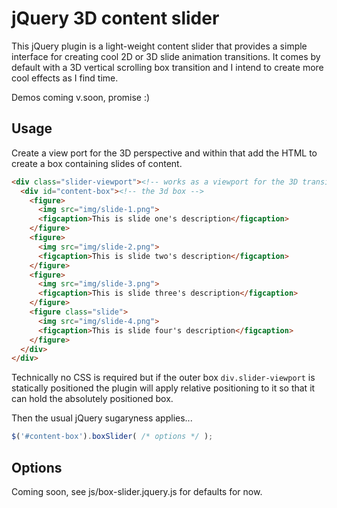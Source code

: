 jQuery 3D content slider
===

This jQuery plugin is a light-weight content slider that provides a simple
interface for creating cool 2D or 3D slide animation transitions. It comes by
default with a 3D vertical scrolling box transition and I intend to create
more cool effects as I find time.

Demos coming v.soon, promise :)

Usage
---

Create a view port for the 3D perspective and within that add the HTML to create
a box containing slides of content.

```html
<div class="slider-viewport"><!-- works as a viewport for the 3D transitions -->
  <div id="content-box"><!-- the 3d box -->
    <figure>
      <img src="img/slide-1.png">
      <figcaption>This is slide one's description</figcaption>
    </figure>
    <figure>
      <img src="img/slide-2.png">
      <figcaption>This is slide two's description</figcaption>
    </figure>
    <figure>
      <img src="img/slide-3.png">
      <figcaption>This is slide three's description</figcaption>
    </figure>
    <figure class="slide">
      <img src="img/slide-4.png">
      <figcaption>This is slide four's description</figcaption>
    </figure>
  </div>
</div>
```

Technically no CSS is required but if the outer box `div.slider-viewport` is
statically positioned the plugin will apply relative positioning to it so that
it can hold the absolutely positioned box.

Then the usual jQuery sugaryness applies...

```javascript
$('#content-box').boxSlider( /* options */ );
```

Options
---

Coming soon, see js/box-slider.jquery.js for defaults for now.

